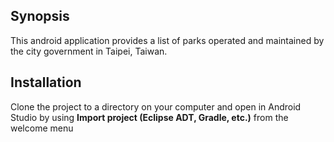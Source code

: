 ## Synopsis

This android application provides a list of parks operated and maintained by the city government in Taipei, Taiwan.

## Installation

Clone the project to a directory on your computer and open in Android Studio by using <b>Import project (Eclipse ADT, Gradle, etc.)</b> from the welcome menu
